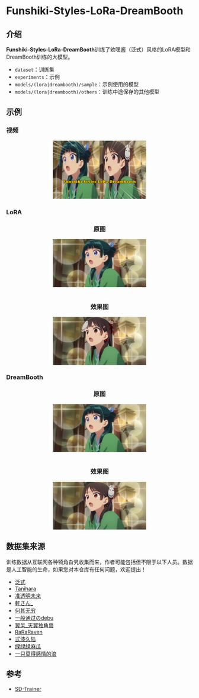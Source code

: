 # Funshiki-Styles-LoRa-DreamBooth

## 介绍

**Funshiki-Styles-LoRa-DreamBooth**训练了欸嘿酱（泛式）风格的LoRA模型和DreamBooth训练的大模型。

- `dataset`：训练集
- `experiments`：示例
- `models/(lora|dreambooth)/sample`：示例使用的模型
- `models/(lora|dreambooth)/others`：训练中途保存的其他模型

## 示例

### 视频


<div align="center">
<a href="https://www.bilibili.com/video/BV1PNAveMEZU/" >   <img src="./assets/cover.png" width="50%" height="50%" alt="视频">
</a>
</div>

### LoRA
<div align="center">
<h3>原图</h3>
    <img src="./experiments/source.png" width="50%" height="50%" style="display:block">
    <br>
<h3>效果图</h3>
    <img src="./experiments/lora/SwinIR_4x-enhance-ouput.jpg" width="50%" height="50%" style="display:block">
</div>

### DreamBooth
<div align="center">
<h3>原图</h3>
    <img src="./experiments/source.png" width="50%" height="50%" style="display:block">
    <br>
<h3>效果图</h3>
    <img src="./experiments/dreambooth/SwinIR_4x-enhance-ouput.jpg" width="50%" height="50%" style="display:block">
</div>

## 数据集来源

训练数据从互联网各种犄角旮旯收集而来，作者可能包括但不限于以下人员。数据是人工智能的生命，如果您对本仓库有任何问题，欢迎提出！

- [泛式](https://space.bilibili.com/63231)
- [Tanihara](https://space.bilibili.com/848492)
- [准透明未来](https://space.bilibili.com/448256783)
- [軒さん_](https://space.bilibili.com/3546643565643826)
- [何其无穷](https://space.bilibili.com/400609684)
- [一般通过のdebu](https://space.bilibili.com/22633707)
- [翼呆_天翼独角兽](https://space.bilibili.com/22570533)
- [RaRaRaven](https://space.bilibili.com/470685473)
- [弎漆久陆](https://weibo.com/u/7763037262)
- [绿绿绿麻瓜](https://weibo.com/u/7850114486)
- [一只莫得感情的浪](https://weibo.com/u/6544561261)



## 参考

- [SD-Trainer](https://github.com/Akegarasu/lora-scripts)

